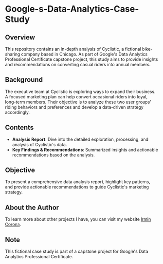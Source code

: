 # Google-s-Data-Analytics-Case-Study
## Overview

This repository contains an in-depth analysis of Cyclistic, a fictional bike-sharing company based in Chicago. As part of Google's Data Analytics Professional Certificate capstone project, this study aims to provide insights and recommendations on converting casual riders into annual members.

## Background

The executive team at Cyclistic is exploring ways to expand their business. A focused marketing plan can help convert occasional riders into loyal, long-term members. Their objective is to analyze these two user groups' riding behaviors and preferences and develop a data-driven strategy accordingly.

## Contents

- **Analysis Report**: Dive into the detailed exploration, processing, and analysis of Cyclistic's data.
- **Key Findings & Recommendations**: Summarized insights and actionable recommendations based on the analysis.

## Objective

To present a comprehensive data analysis report, highlight key patterns, and provide actionable recommendations to guide Cyclistic's marketing strategy.

## About the Author

To learn more about other projects I have, you can visit my website [Irmin Corona](https://irmincoronasg.com/).


## Note

This fictional case study is part of a capstone project for Google's Data Analytics Professional Certificate.
